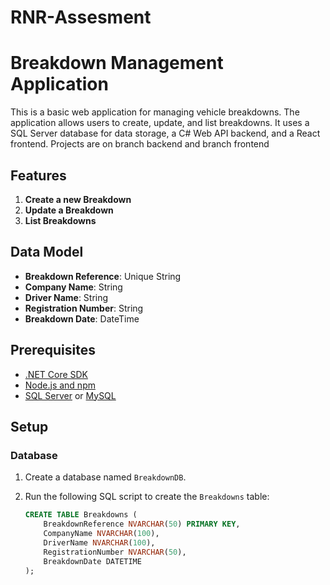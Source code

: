 # RNR-Assesment

# Breakdown Management Application

This is a basic web application for managing vehicle breakdowns. The application allows users to create, update, and list breakdowns. It uses a SQL Server database for data storage, a C# Web API backend, and a React frontend.
Projects are on branch backend and branch frontend

## Features

1. **Create a new Breakdown**
2. **Update a Breakdown**
3. **List Breakdowns**

## Data Model

- **Breakdown Reference**: Unique String
- **Company Name**: String
- **Driver Name**: String
- **Registration Number**: String
- **Breakdown Date**: DateTime

## Prerequisites

- [.NET Core SDK](https://dotnet.microsoft.com/download)
- [Node.js and npm](https://nodejs.org/)
- [SQL Server](https://www.microsoft.com/en-us/sql-server/sql-server-downloads) or [MySQL](https://dev.mysql.com/downloads/)

## Setup

### Database

1. Create a database named `BreakdownDB`.
2. Run the following SQL script to create the `Breakdowns` table:

   ```sql
   CREATE TABLE Breakdowns (
       BreakdownReference NVARCHAR(50) PRIMARY KEY,
       CompanyName NVARCHAR(100),
       DriverName NVARCHAR(100),
       RegistrationNumber NVARCHAR(50),
       BreakdownDate DATETIME
   );
